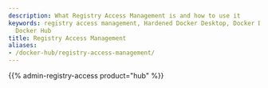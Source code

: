 ```yaml
---
description: What Registry Access Management is and how to use it
keywords: registry access management, Hardened Docker Desktop, Docker Desktop, images,
  Docker Hub
title: Registry Access Management
aliases:
- /docker-hub/registry-access-management/
---
```


{{% admin-registry-access product="hub" %}}